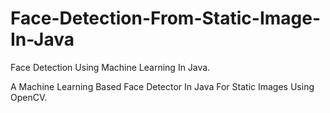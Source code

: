 # Face-Detection-From-Static-Image-In-Java

Face Detection Using Machine Learning In Java.

A Machine Learning Based Face Detector In Java For Static Images Using OpenCV.
